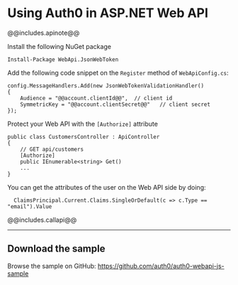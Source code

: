 # Using Auth0 in ASP.NET Web API

@@includes.apinote@@

Install the following NuGet package

    Install-Package WebApi.JsonWebToken

Add the following code snippet on the `Register` method of `WebApiConfig.cs`:

    config.MessageHandlers.Add(new JsonWebTokenValidationHandler()
    {
        Audience = "@@account.clientId@@",  // client id
        SymmetricKey = "@@account.clientSecret@@"   // client secret
    });

Protect your Web API with the `[Authorize]` attribute

    public class CustomersController : ApiController
    {
        // GET api/customers
        [Authorize]
        public IEnumerable<string> Get()
        ...
    }

You can get the attributes of the user on the Web API side by doing:

      ClaimsPrincipal.Current.Claims.SingleOrDefault(c => c.Type == "email").Value

@@includes.callapi@@

---

## Download the sample

Browse the sample on GitHub: <https://github.com/auth0/auth0-webapi-js-sample>
